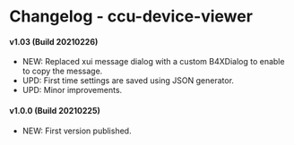 # Changelog - ccu-device-viewer

#### v1.03 (Build 20210226)
* NEW: Replaced xui message dialog with a custom B4XDialog to enable to copy the message.
* UPD: First time settings are saved using JSON generator.
* UPD: Minor improvements.

#### v1.0.0 (Build 20210225)
* NEW: First version published.
